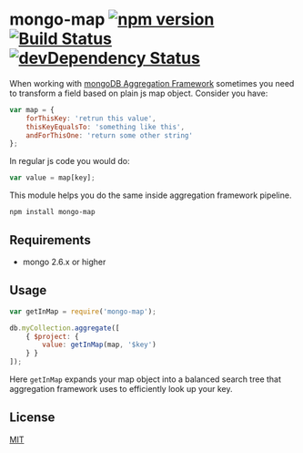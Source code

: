 mongo-map [![npm version](https://badge.fury.io/js/mongo-map.svg)](http://badge.fury.io/js/mongo-map) [![Build Status](https://travis-ci.org/e-conomic/mongo-map.svg?branch=master)](https://travis-ci.org/e-conomic/mongo-map) [![devDependency Status](https://david-dm.org/e-conomic/mongo-map/dev-status.svg)](https://david-dm.org/e-conomic/mongo-map#info=devDependencies)
=========

When working with [mongoDB Aggregation Framework](http://docs.mongodb.org/manual/aggregation) sometimes you need to transform a field based on plain js map object. Consider you have:
```javascript
var map = {
	forThisKey: 'retrun this value',
	thisKeyEqualsTo: 'something like this',
	andForThisOne: 'return some other string'
};
```
In regular js code you would do:
```javascript
var value = map[key];
```
This module helps you do the same inside aggregation framework pipeline.

	npm install mongo-map
	
## Requirements
- mongo 2.6.x or higher

## Usage

```javascript
var getInMap = require('mongo-map');

db.myCollection.aggregate([
	{ $project: {
		value: getInMap(map, '$key')
	} }
]);
```
Here `getInMap` expands your map object into a balanced search tree that aggregation framework uses to efficiently look up your key.


## License

[MIT](http://opensource.org/licenses/MIT)

